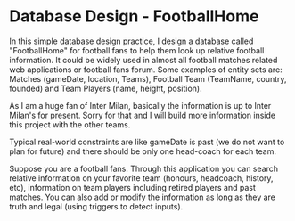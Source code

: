 # Database Design - FootballHome
In this simple database design practice, I design a database called "FootballHome" for football fans to help them look up relative football information. It could be widely used in almost all football matches related web applications or football fans forum. Some examples of entity sets are: Matches (gameDate, location, Teams), Football Team (TeamName, country, founded) and Team Players (name, height, position). 

As I am a huge fan of Inter Milan, basically the information is up to Inter Milan's for present. Sorry for that and I will build more information inside this project with the other teams.

Typical real-world constraints are like gameDate is past (we do not want to plan for future) and there should be only one head-coach for each team. 

Suppose you are a football fans. Through this application you can search relative information on your favorite team (honours, headcoach, history, etc), information on team players including retired players and past matches. You can also add or modify the information as long as they are truth and legal (using triggers to detect inputs).
